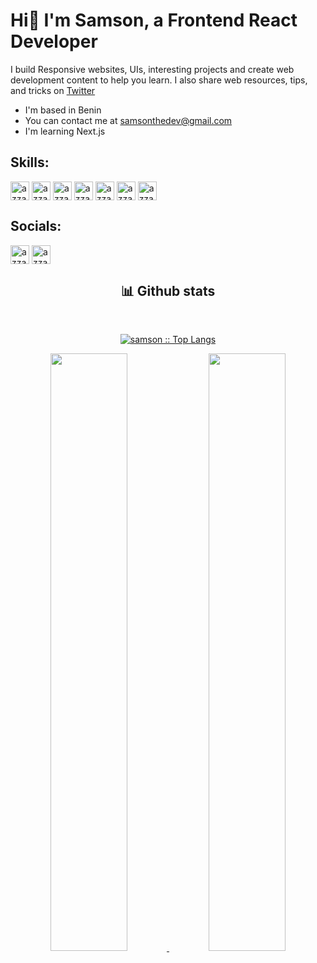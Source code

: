 
# Hi👋 I'm Samson, a Frontend React Developer

I build Responsive websites, UIs, interesting projects and create web development content to help you learn. I also share web resources, tips, and tricks on [Twitter](https://twitter.com/samsonlawal_)
<ul>
  <li>I'm based in Benin</li>
  <li> You can contact me at <a href="mailto:samsonthedev@gmail.com">samsonthedev@gmail.com</a></li>
  <li>I'm learning Next.js</li>                    
</ul>

<div>
<!--   <samp> -->
    <h2>Skills:</h2>
    <p>
       <a href="https://www.linkedin.com/in/azzar-budiyanto/" target="blank"><img align="center"
         src="https://img.shields.io/badge/html5-e34c26.svg?style=for-the-badge&logo=html5&logoColor=white"
         alt="azzar" height="30"/></a>
       <a href="https://www.linkedin.com/in/azzar-budiyanto/" target="blank"><img align="center"
         src="https://img.shields.io/badge/css3-0e76a8.svg?style=for-the-badge&logo=css3&logoColor=white"
         alt="azzar" height="30"/></a>
       <a href="https://www.linkedin.com/in/azzar-budiyanto/" target="blank"><img align="center"
         src="https://img.shields.io/badge/tailwindcss-06B6D4.svg?style=for-the-badge&logo=tailwindcss&logoColor=white"
         alt="azzar" height="30"/></a>
         <a href="https://www.linkedin.com/in/azzar-budiyanto/" target="blank"><img align="center"
         src="https://img.shields.io/badge/javascript-323330.svg?style=for-the-badge&logo=javascript&logoColor=F0DB4F"
         alt="azzar" height="30"/></a>
         <a href="https://www.linkedin.com/in/azzar-budiyanto/" target="blank"><img align="center"
         src="https://img.shields.io/badge/react-0e76a8.svg?style=for-the-badge&logo=react&logoColor=61DBFB"
         alt="azzar" height="30"/></a>
      <a href="https://www.linkedin.com/in/azzar-budiyanto/" target="blank"><img align="center"
         src="https://img.shields.io/badge/typescript-0e76a8.svg?style=for-the-badge&logo=typescript&logoColor=white"
         alt="azzar" height="30"/></a>
      <a href="https://twitter.com/samsonlawal_" target="blank"><img align="center"
         src="https://img.shields.io/badge/nextjs-000.svg?style=for-the-badge&logo=nextjs&logoColor=white"
         alt="azzar" height="30"/></a>
    </p>
<!--   </samp> -->
</div> 



<div>
<!--   <samp> -->
    <h2>Socials:</h2>
    <p>
      <a href="https://www.linkedin.com/in/azzar-budiyanto/" target="blank"><img align="center"
         src="https://img.shields.io/badge/linkedin-0e76a8.svg?style=for-the-badge&logo=linkedin&logoColor=white"
         alt="azzar" height="30"/></a>
            <a href="https://twitter.com/samsonlawal_" target="blank"><img align="center"
         src="https://img.shields.io/badge/twitter-1DA1F2.svg?style=for-the-badge&logo=twitter&logoColor=white"
         alt="azzar" height="30"/></a>
    </p>
<!--   </samp> -->
</div> 

<!--   <summary>💻 GitHub Profile Stats</summary> -->
  <div>
    <h2 align="center"> 📊 Github stats </h2>
    <br/>
        <p align="center">
          <a href="https://github.com/samsonlawal/">
          <img src="https://github-readme-stats.vercel.app/api/top-langs/ username=samsonlawal&langs_count=6&theme=gruvbox&layout=compact&hide_border=true&bg_color=2B3433" alt="samson :: Top Langs" /></a>
        </p>
        <p align="center">
          <a href="https://github.com/samaonlawal/">
          <img width="49.5%" src="https://github-readme-stats.vercel.app/api?username=samsonlawal&show_icons=true&theme=gruvbox&hide_border=true&bg_color=282828" />
          <img width="49.5%" src="https://github-readme-streak-stats.herokuapp.com/?user=samsonlawal&show_icons=true&theme=gruvbox&hide_border=true&bg_color=282828" />
          </a>
       </p>
     <br>
  </div>  

